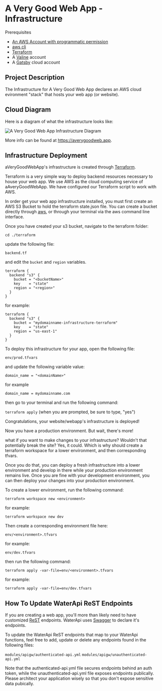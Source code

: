 # A Very Good Web App - Infrastructure

Prerequisites
- [An AWS Account with programmatic permission](https://aws.amazon.com/)
- [aws cli](https://docs.aws.amazon.com/cli/latest/userguide/cli-chap-welcome.html)
- [Terraform](https://learn.hashicorp.com/tutorials/terraform/install-cli?in=terraform/aws-get-started)
- A [Valine](https://console.leancloud.app/) account
- A [Gatsby](https://gatsbyjs.com/) cloud account

## Project Description

The Infrastructure for A Very Good Web App declares an AWS cloud evironment "stack" that hosts your web app (or website).

## Cloud Diagram

Here is a diagram of what the infrastructure looks like:

![A Very Good Web App Infrastructure Diagram](./averygoodwebapp-resource-map.svg)

More info can be found at https://averygoodweb.app.

## Infrastructure Deployment

aVeryGoodWebApp's infrastructure is created through [Terraform](https://terraform.io/).

Terraform is a very simple way to deploy backend resources necessary to house your web app. We use AWS as the cloud computing service of aAveryGoodWebApp. We have configured our Terraform script to work with AWS.

In order get your web app infrastructure installed, you must first create an AWS S3 Bucket to hold the terraform state.json file. You can create a bucket directly through [aws](https://s3.console.aws.amazon.com/s3/home), or through your terminal via the aws command line interface.

Once you have created your s3 bucket, navigate to the terraform folder:

`cd ./terraform`

update the following file:

`backend.tf`

and edit the `bucket` and `region` variables.

```
terraform {
  backend "s3" {
    bucket = "<bucketName>"
    key    = "state"
    region = "<region>"
  }
}
```

for example:

```
terraform {
  backend "s3" {
    bucket = "mydomainname-infrastructure-terraform"
    key    = "state"
    region = "us-east-1"
  }
}
```

To deploy this infrastructure for your app, open the following file:

`env/prod.tfvars`

and update the following variable value:

`domain_name = "<domainName>"`

for example

`domain_name = mydomainname.com`

then go to your terminal and run the following command:

`terraform apply` (when you are prompted, be sure to type, "yes")

Congratulations, your website/webapp's infrastructure is deployed!

Now you have a production environment. But wait, there's more!

what if you want to make changes to your infrastructure? Wouldn't that potentially break the site? Yes, it could. Which is why should create a terraform workspace for a lower environment, and then corresponding tfvars.

Once you do that, you can deploy a fresh infrastructure into a lower environment and develop in there while your production environment remains live. Once you are fine with your development environment, you can then deploy your changes into your production environment.

To create a lower environment, run the following command:

`terraform workspace new <environment>`

for example:

`terraform workspace new dev`

Then create a corresponding environment file here:

`env/<environment>.tfvars`

for example:

`env/dev.tfvars`

then run the following command:

`terraform apply -var-file=env/<environment>.tfvars`

for example:

`terraform apply -var-file=env/dev.tfvars`

## How To Update WaterApi ReST Endpoints

If you are creating a web app, you'll more than likely need to have customized [ReST](https://restfulapi.net/) endpoints. WaterApi uses [Swagger](https://swagger.io/blog/api-development/getting-started-with-swagger-i-what-is-swagger/) to declare it's endpoints.

To update the WaterApi ReST endpoints that map to your WaterApi functions, feel free to add, update or delete any endpoints found in the following files:

`modules/apigw/authenticated-api.yml`
`modules/apigw/unauthenticated-api.yml`

Note that the authenticated-api.yml file secures endpoints behind an auth token, while the unauthenticated-api.yml file exposes endpoints publically. Please architect your application wisely so that you don't expose sensitive data pubically.